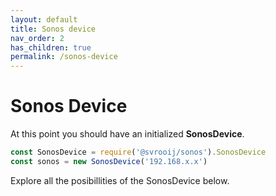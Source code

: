```yaml
---
layout: default
title: Sonos device
nav_order: 2
has_children: true
permalink: /sonos-device
---
```

# Sonos Device

At this point you should have an initialized **SonosDevice**.

```js
const SonosDevice = require('@svrooij/sonos').SonosDevice
const sonos = new SonosDevice('192.168.x.x')
```

Explore all the posibillities of the SonosDevice below.
